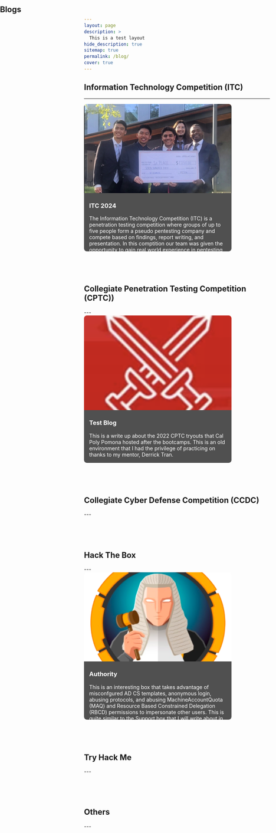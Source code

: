 ```yaml
---
layout: page
description: >
  This is a test layout
hide_description: true
sitemap: true
permalink: /blog/
cover: true
---
```


<section>

  <link rel="stylesheet" href="/style.css">
  <div class="hero-container">
	<h1 class="hero glitch layers" data-text="Blogs" style="position: absolute; top: 5px; left: 0px;">
  	<span>Blogs</span></h1>
  </div>

</section>


## Information Technology Competition (ITC)
---
<div style="display: flex; flex-wrap: wrap; gap: 20px;">
<!--Add ITC posts here: -->
<div style="width: 400px;">
  <div style="flex: 1 1 calc(50% - 10px); box-sizing: border-box; position: relative; height: 400px;">
    <a href="https://tiredperson47.github.io/blog/ITC" style="display: block; position: relative; height: 100%; width: 100%;">
      <img src="/assets/img/ITCcheck1.jpeg" alt="ITC" style="width: 100%; height: 100%; max-height: 275px; object-fit: cover; border-radius: 8px;"/>
     <div style="padding: 1em; background: #505050; color: white; border-radius: 0 0 8px 8px; position: absolute; bottom: 0; left: 0; right: 0; max-height: 130px; overflow-y: auto;">
        <h3 style="margin-top: 10px; white-space: nowrap; overflow: hidden; text-overflow: ellipsis;">ITC 2024</h3>
        <p style="white-space: normal; margin: 0;">The Information Technology Competition (ITC) is a penetration testing competition where groups of up to five people form a pseudo pentesting company and compete based on findings, report writing, and presentation. In this comptition our team was given the opportunity to gain real world experience in pentesting and explore the insecurities of Active Directory, common misconfigurations, and AI.</p>
      </div>
    </a>
  </div>
</div>

</div>

<!--CPTC categiry below: -->
<style>
    .header {
      padding-top: 60px;
    }
</style>

<h2 class="header">Collegiate Penetration Testing Competition (CPTC))</h2>
---
<div style="display: flex; flex-wrap: wrap; gap: 20px;">

<!-- Example post:

<div style="width: 400px;">
  <div style="flex: 1 1 calc(50% - 10px); box-sizing: border-box; position: relative; height: 400px;">
    <a href="https://tiredperson47.github.io/blog/test" style="display: block; position: relative; height: 100%; width: 100%;">
      <img src="/assets/img/book.jpg" alt="Test Blog" style="width: 100%; height: 100%; max-height: 275px; object-fit: cover; border-radius: 8px;"/>
     <div style="padding: 1em; background: #505050; color: white; border-radius: 0 0 8px 8px; position: absolute; bottom: 0; left: 0; right: 0; max-height: 130px; overflow-y: auto;">
        <h3 style="margin-top: 10px; white-space: nowrap; overflow: hidden; text-overflow: ellipsis;">Test Blog</h3>
        <p style="white-space: normal; margin: 0;">this is a test description for the TEST.md file. Lorem ipsum dolor sit amet, consectetur adipiscing elit. Sed do eiusmod tempor incididunt ut labore et dolore magna aliqua. Ut enim ad minim veniam, quis nostrud exercitation ullamco laboris nisi ut aliquip ex ea commodo consequat</p>
      </div>
    </a>
  </div>
</div> 
-->
<div style="width: 400px;">
  <div style="flex: 1 1 calc(50% - 10px); box-sizing: border-box; position: relative; height: 400px;">
    <a href="https://tiredperson47.github.io/blog/2022-CPTC-tryouts" style="display: block; position: relative; height: 100%; width: 100%;">
      <img src="/assets/img/2022-CPTC.png" alt="Test Blog" style="width: 100%; height: 100%; max-height: 275px; object-fit: cover; border-radius: 8px;"/>
     <div style="padding: 1em; background: #505050; color: white; border-radius: 0 0 8px 8px; position: absolute; bottom: 0; left: 0; right: 0; max-height: 130px; overflow-y: auto;">
        <h3 style="margin-top: 10px; white-space: nowrap; overflow: hidden; text-overflow: ellipsis;">Test Blog</h3>
        <p style="white-space: normal; margin: 0;">This is a write up about the 2022 CPTC tryouts that Cal Poly Pomona hosted after the bootcamps. This is an old environment that I had the privilege of practicing on thanks to my mentor, Derrick Tran.</p>
      </div>
    </a>
  </div>
</div> 

<!-- add posts between these div containers!! -->

</div>

<!--CCDC category below: -->
<style>
    .header {
      padding-top: 60px;
    }
</style>

<h2 class="header">Collegiate Cyber Defense Competition (CCDC)</h2>
---
<div style="display: flex; flex-wrap: wrap; gap: 20px;">
<!-- add posts between these div containers!! -->

</div>

<!--Hack The Box category below: -->
<style>
    .header {
      padding-top: 60px;
    }
</style>

<h2 class="header">Hack The Box</h2>
---
<div style="display: flex; flex-wrap: wrap; gap: 20px;">

<div style="width: 400px;">
  <div style="flex: 1 1 calc(50% - 10px); box-sizing: border-box; position: relative; height: 400px;">
    <a href="https://tiredperson47.github.io/blog/Authority" style="display: block; position: relative; height: 100%; width: 100%;">
      <img src="/assets/img/Authority.png" alt="Authority HTB" style="width: 100%; height: 100%; max-height: 275px; object-fit: cover; border-radius: 8px;"/>
     <div style="padding: 1em; background: #505050; color: white; border-radius: 0 0 8px 8px; position: absolute; bottom: 0; left: 0; right: 0; max-height: 130px; overflow-y: auto;">
        <h3 style="margin-top: 10px; white-space: nowrap; overflow: hidden; text-overflow: ellipsis;">Authority</h3>
        <p style="white-space: normal; margin: 0;">This is an interesting box that takes advantage of misconfgured AD CS templates, anonymous login, abusing protocols, and abusing MachineAccountQuota (MAQ) and Resource Based Constrained Delegation (RBCD) permissions to impersonate other users. This is quite similar to the Support box that I will write about in the future.</p>
      </div>
    </a>
  </div>
</div> 
<!--Add htb posts here: -->
</div>


<!--Try hack me category below: -->
<style>
    .header {
      padding-top: 60px;
    }
</style>

<h2 class="header">Try Hack Me</h2>
---
<div style="display: flex; flex-wrap: wrap; gap: 20px;">
<!--Add thm posts here -->

</div>

<!--Other category below: -->
<style>
    .header {
      padding-top: 60px;
    }
</style>

<h2 class="header">Others</h2>
---
<div style="display: flex; flex-wrap: wrap; gap: 20px;">
<!--Add other posts here -->

</div>